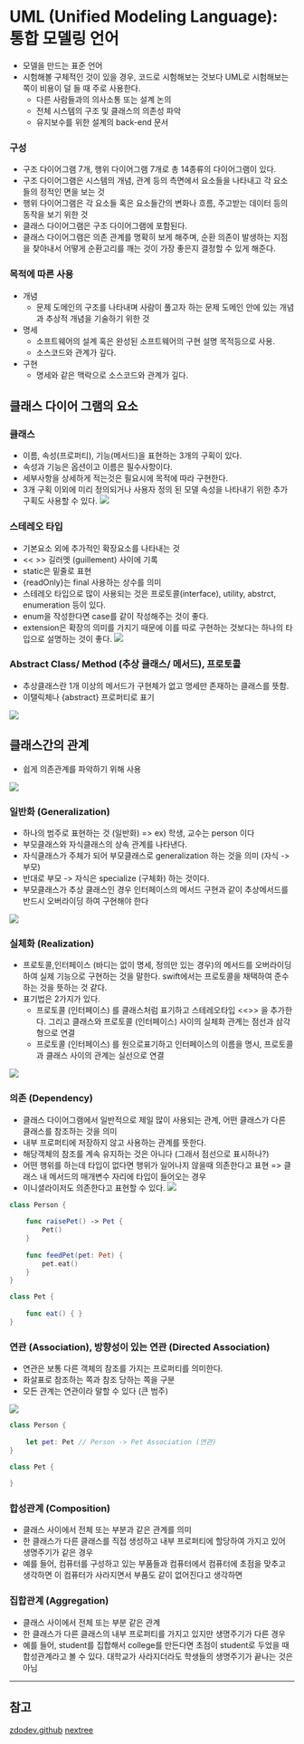 # UML (Unified Modeling Language): 통합 모델링 언어

- 모델을 만드는 표준 언어
- 시험해볼 구체적인 것이 있을 경우, 코드로 시험해보는 것보다 UML로 시험해보는 쪽이 비용이 덜 들 때 주로 사용한다.
   - 다른 사람들과의 의사소통 또는 설계 논의
   - 전체 시스템의 구조 및 클래스의 의존성 파악
   - 유지보수를 위한 설계의 back-end 문서

### 구성
- 구조 다이어그램 7개, 행위 다이어그램 7개로 총 14종류의 다이어그램이 있다.
- 구조 다이어그램은 시스템의 개념, 관계 등의 측면에서 요소들을 나타내고 각 요소들의 정적인 면을 보는 것
- 행위 다이어그램은 각 요소들 혹은 요소들간의 변화나 흐름, 주고받는 데이터 등의 동작을 보기 위한 것
- 클래스 다이어그램은 구조 다이어그램에 포함된다.
- 클래스 다이어그램은 의존 관계를 명확히 보게 해주며, 순환 의존이 발생하는 지점을 찾아내서 어떻게 순환고리를 깨는 것이 가장 좋은지 결정할 수 있게 해준다.

### 목적에 따른 사용
- 개념 
   - 문제 도메인의 구조를 나타내며 사람이 풀고자 하는 문제 도메인 안에 있는 개념과 추상적 개념을 기술하기 위한 것
- 명세 
   - 소프트웨어의 설계 혹은 완성된 소프트웨어의 구현 설명 목적등으로 사용.
   - 소스코드와 관계가 깊다.
- 구현
   - 명세와 같은 맥락으로 소스코드와 관계가 깊다.

## 클래스 다이어 그램의 요소

### 클래스
- 이름, 속성(프로퍼티), 기능(메서드)을 표현하는 3개의 구획이 있다.
- 속성과 기능은 옵션이고 이름은 필수사항이다.
- 세부사항을 상세하게 적는것은 필요시에 목적에 따라 구현한다.
- 3개 구획 이외에 미리 정의되거나 사용자 정의 된 모델 속성을 나타내기 위한 추가 구획도 사용할 수 있다.
![](https://i.imgur.com/5p6xIHt.png)

### 스테레오 타입
- 기본요소 외에 추가적인 확장요소를 나타내는 것
- << >> 길러멧 (guillement) 사이에 기록
- static은 밑줄로 표현
- {readOnly}는 final 사용하는 상수를 의미
- 스테레오 타입으로 많이 사용되는 것은 프로토콜(interface), utility, abstrct, enumeration 등이 있다.
- enum을 작성한다면 case를 같이 작성해주는 것이 좋다.
- extension은 확장의 의미를 가지기 때문에 이를 따로 구현하는 것보다는 하나의 타입으로 설명하는 것이 좋다.
![](https://i.imgur.com/AO30Hkw.png)


### Abstract Class/ Method (추상 클래스/ 메서드), 프로토콜
- 추상클래스란 1개 이상의 메서드가 구현체가 없고 명세만 존재하는 클래스를 뜻함.
- 이탤릭체나 {abstract} 프로퍼티로 표기

![](https://i.imgur.com/uASeT0S.png)


## 클래스간의 관계
- 쉽게 의존관계를 파악하기 위해 사용

![](https://i.imgur.com/BkzALpD.png)

### 일반화 (Generalization)
- 하나의 범주로 표현하는 것 (일반화) => ex) 학생, 교수는 person 이다
- 부모클래스와 자식클래스의 상속 관계를 나타낸다.
- 자식클래스가 주체가 되어 부모클래스로 generalization 하는 것을 의미 (자식 -> 부모)
- 반대로 부모 -> 자식은 specialize (구체화) 하는 것이다.
- 부모클래스가 추상 클래스인 경우 인터페이스의 메서드 구현과 같이 추상메서드를 반드시 오버라이딩 하여 구현해야 한다


![](https://i.imgur.com/XNWwEjg.png)



### 실체화 (Realization)

- 프로토콜,인터페이스 (바디는 없이 명세, 정의만 있는 경우)의 메서드를 오버라이딩하여 실제 기능으로 구현하는 것을 말한다. swift에서는 프로토콜을 채택하여 준수하는 것을 뜻하는 것 같다.
- 표기법은 2가지가 있다.
   - 프로토콜 (인터페이스) 를 클래스처럼 표기하고 스테레오타입 <<>> 을 추가한다. 그리고 클래스와 프로토콜 (인터페이스) 사이의 실체화 관계는 점선과 삼각형으로 연결
   - 프로토콜 (인터페이스) 를 원으로표기하고 인터페이스의 이름을 명시, 프로토콜과 클래스 사이의 관계는 실선으로 연결

![](https://i.imgur.com/97USlkr.png)


### 의존 (Dependency)

- 클래스 다이어그램에서 일반적으로 제일 많이 사용되는 관계, 어떤 클래스가 다른 클래스를 참조하는 것을 의미
- 내부 프로퍼티에 저장하지 않고 사용하는 관계를 뜻한다.
- 해당객체의 참조를 계속 유지하는 것은 아니다 (그래서 점선으로 표시하나?)
- 어떤 행위를 하는데 타입이 없다면 행위가 일어나지 않을때 의존한다고 표현 => 클래스 내 메서드의 매개변수 자리에 타입이 들어오는 경우
- 이니셜라이저도 의존한다고 표현할 수 있다.
![](https://i.imgur.com/ni7TF6g.png)

```swift
class Person {
    
    func raisePet() -> Pet {
        Pet()
    }
    
    func feedPet(pet: Pet) {
        pet.eat()
    }
}

class Pet {
    
    func eat() { }
}
```


### 연관 (Association), 방향성이 있는 연관 (Directed Association)
- 연관은 보통 다른 객체의 참조를 가지는 프로퍼티를 의미한다.
- 화살표로 참조하는 쪽과 참조 당하는 쪽을 구분
- 모든 관계는 연관이라 말할 수 있다 (큰 범주)

![](https://i.imgur.com/jDtEzEn.png)

```swift
class Person {
    
    let pet: Pet // Person -> Pet Association (연관)
}

class Pet {
    
}
```

### 합성관계 (Composition)
- 클래스 사이에서 전체 또는 부분과 같은 관계를 의미 
- 한 클래스가 다른 클래스를 직접 생성하고 내부 프로퍼티에 할당하여 가지고 있어 생명주기가 같은 경우
- 예를 들어, 컴퓨터를 구성하고 있는 부품들과 컴퓨터에서 컴퓨터에 초점을 맞추고 생각하면 이 컴퓨터가 사라지면서 부품도 같이 없어진다고 생각하면


### 집합관계 (Aggregation)
- 클래스 사이에서 전체 또는 부분 같은 관계 
- 한 클래스가 다른 클래스의 내부 프로퍼티를 가지고 있지만 생명주기가 다른 경우
- 예를 들어, student를 집합해서 college를 만든다면 초점이 student로 두었을 때 합성관계라고 볼 수 있다. 대학교가 사라지더라도 학생들의 생명주기가 끝나는 것은 아님


---
## 참고
[zdodev.github](https://zdodev.github.io/uml/swift/UML-Class-Diagram/)
[nextree](https://www.nextree.co.kr/p6753/)



